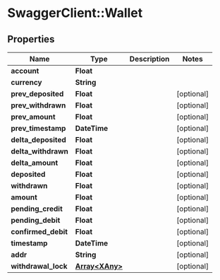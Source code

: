 # SwaggerClient::Wallet

## Properties
Name | Type | Description | Notes
------------ | ------------- | ------------- | -------------
**account** | **Float** |  | 
**currency** | **String** |  | 
**prev_deposited** | **Float** |  | [optional] 
**prev_withdrawn** | **Float** |  | [optional] 
**prev_amount** | **Float** |  | [optional] 
**prev_timestamp** | **DateTime** |  | [optional] 
**delta_deposited** | **Float** |  | [optional] 
**delta_withdrawn** | **Float** |  | [optional] 
**delta_amount** | **Float** |  | [optional] 
**deposited** | **Float** |  | [optional] 
**withdrawn** | **Float** |  | [optional] 
**amount** | **Float** |  | [optional] 
**pending_credit** | **Float** |  | [optional] 
**pending_debit** | **Float** |  | [optional] 
**confirmed_debit** | **Float** |  | [optional] 
**timestamp** | **DateTime** |  | [optional] 
**addr** | **String** |  | [optional] 
**withdrawal_lock** | [**Array&lt;XAny&gt;**](XAny.md) |  | [optional] 


